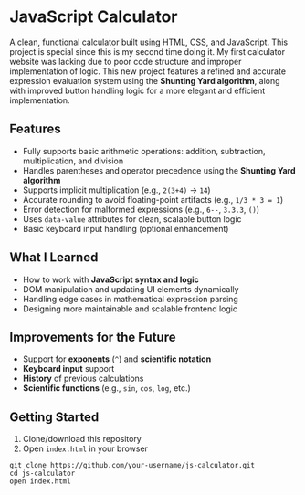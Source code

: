 # JavaScript Calculator

A clean, functional calculator built using HTML, CSS, and JavaScript. This project is special since this is my second time doing it. My first calculator website was lacking due to poor code structure and improper implementation of logic. This new project features a refined and accurate expression evaluation system using the **Shunting Yard algorithm**, along with improved button handling logic for a more elegant and efficient implementation.

## Features

-  Fully supports basic arithmetic operations: addition, subtraction, multiplication, and division  
-  Handles parentheses and operator precedence using the **Shunting Yard algorithm**  
-  Supports implicit multiplication (e.g., `2(3+4)` → `14`)  
-  Accurate rounding to avoid floating-point artifacts (e.g., `1/3 * 3 = 1`)  
-  Error detection for malformed expressions (e.g., `6--`, `3.3.3`, `()`)  
-  Uses `data-value` attributes for clean, scalable button logic  
-  Basic keyboard input handling (optional enhancement)

## What I Learned

- How to work with **JavaScript syntax and logic**
- DOM manipulation and updating UI elements dynamically
- Handling edge cases in mathematical expression parsing
- Designing more maintainable and scalable frontend logic

## Improvements for the Future

- Support for **exponents** (`^`) and **scientific notation**
- **Keyboard input** support
- **History** of previous calculations
- **Scientific functions** (e.g., `sin`, `cos`, `log`, etc.)

## Getting Started

1. Clone/download this repository
2. Open `index.html` in your browser

```
git clone https://github.com/your-username/js-calculator.git
cd js-calculator
open index.html
```
